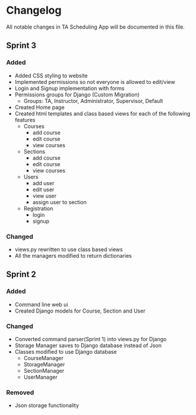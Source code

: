 # Changelog
All notable changes in TA Scheduling App will be documented in this file.

## Sprint 3
### Added
- Added CSS styling to website
- Implemented permissions so not everyone is allowed to edit/view
- Login and Signup implementation with forms
- Permissions groups for Django (Custom Migration)
  - Groups: TA, Instructor, Administrator, Supervisor, Default
- Created Home page 
- Created html templates and class based views for each of the following features
  - Courses
    - add course
    - edit course
    - view courses
  - Sections
    - add course
    - edit course
    - view courses
  - Users 
    - add user
    - edit user
    - view user
    - assign user to section
  - Registration
    - login
    - signup


### Changed
- views.py rewritten to use class based views
- All the managers modified to return dictionaries


## Sprint 2
### Added
- Command line web ui
- Created Django models for Course, Section and User


### Changed
- Converted command parser(Sprint 1) into views.py for Django
- Storage Manager saves to Django database instead of Json
- Classes modified to use Django database
  - CourseManager
  - StorageManager
  - SectionManager
  - UserManager

### Removed
- Json storage functionality

